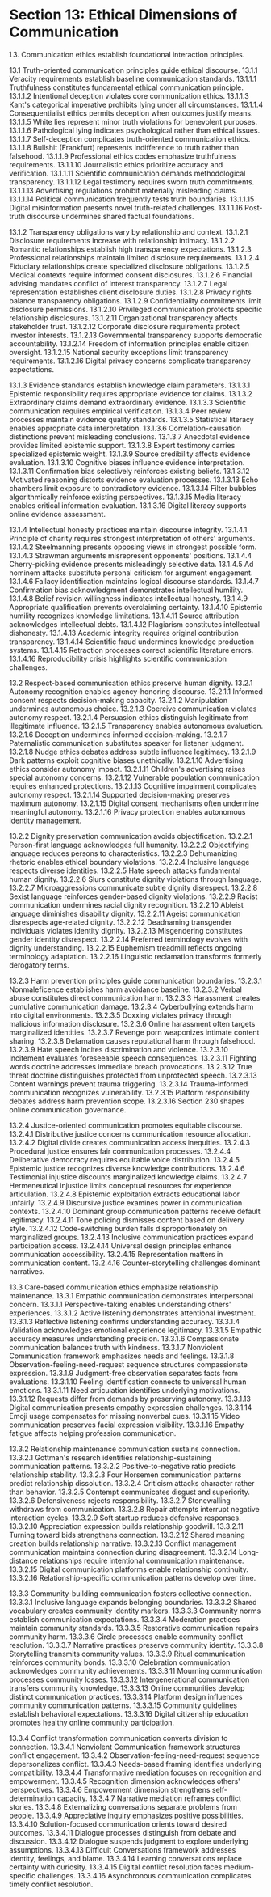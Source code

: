 # Section 13: Ethical Dimensions of Communication

13. Communication ethics establish foundational interaction principles.

13.1 Truth-oriented communication principles guide ethical discourse.
13.1.1 Veracity requirements establish baseline communication standards.
13.1.1.1 Truthfulness constitutes fundamental ethical communication principle.
13.1.1.2 Intentional deception violates core communication ethics.
13.1.1.3 Kant's categorical imperative prohibits lying under all circumstances.
13.1.1.4 Consequentialist ethics permits deception when outcomes justify means.
13.1.1.5 White lies represent minor truth violations for benevolent purposes.
13.1.1.6 Pathological lying indicates psychological rather than ethical issues.
13.1.1.7 Self-deception complicates truth-oriented communication ethics.
13.1.1.8 Bullshit (Frankfurt) represents indifference to truth rather than falsehood.
13.1.1.9 Professional ethics codes emphasize truthfulness requirements.
13.1.1.10 Journalistic ethics prioritize accuracy and verification.
13.1.1.11 Scientific communication demands methodological transparency.
13.1.1.12 Legal testimony requires sworn truth commitments.
13.1.1.13 Advertising regulations prohibit materially misleading claims.
13.1.1.14 Political communication frequently tests truth boundaries.
13.1.1.15 Digital misinformation presents novel truth-related challenges.
13.1.1.16 Post-truth discourse undermines shared factual foundations.

13.1.2 Transparency obligations vary by relationship and context.
13.1.2.1 Disclosure requirements increase with relationship intimacy.
13.1.2.2 Romantic relationships establish high transparency expectations.
13.1.2.3 Professional relationships maintain limited disclosure requirements.
13.1.2.4 Fiduciary relationships create specialized disclosure obligations.
13.1.2.5 Medical contexts require informed consent disclosures.
13.1.2.6 Financial advising mandates conflict of interest transparency.
13.1.2.7 Legal representation establishes client disclosure duties.
13.1.2.8 Privacy rights balance transparency obligations.
13.1.2.9 Confidentiality commitments limit disclosure permissions.
13.1.2.10 Privileged communication protects specific relationship disclosures.
13.1.2.11 Organizational transparency affects stakeholder trust.
13.1.2.12 Corporate disclosure requirements protect investor interests.
13.1.2.13 Governmental transparency supports democratic accountability.
13.1.2.14 Freedom of information principles enable citizen oversight.
13.1.2.15 National security exceptions limit transparency requirements.
13.1.2.16 Digital privacy concerns complicate transparency expectations.

13.1.3 Evidence standards establish knowledge claim parameters.
13.1.3.1 Epistemic responsibility requires appropriate evidence for claims.
13.1.3.2 Extraordinary claims demand extraordinary evidence.
13.1.3.3 Scientific communication requires empirical verification.
13.1.3.4 Peer review processes maintain evidence quality standards.
13.1.3.5 Statistical literacy enables appropriate data interpretation.
13.1.3.6 Correlation-causation distinctions prevent misleading conclusions.
13.1.3.7 Anecdotal evidence provides limited epistemic support.
13.1.3.8 Expert testimony carries specialized epistemic weight.
13.1.3.9 Source credibility affects evidence evaluation.
13.1.3.10 Cognitive biases influence evidence interpretation.
13.1.3.11 Confirmation bias selectively reinforces existing beliefs.
13.1.3.12 Motivated reasoning distorts evidence evaluation processes.
13.1.3.13 Echo chambers limit exposure to contradictory evidence.
13.1.3.14 Filter bubbles algorithmically reinforce existing perspectives.
13.1.3.15 Media literacy enables critical information evaluation.
13.1.3.16 Digital literacy supports online evidence assessment.

13.1.4 Intellectual honesty practices maintain discourse integrity.
13.1.4.1 Principle of charity requires strongest interpretation of others' arguments.
13.1.4.2 Steelmanning presents opposing views in strongest possible form.
13.1.4.3 Strawman arguments misrepresent opponents' positions.
13.1.4.4 Cherry-picking evidence presents misleadingly selective data.
13.1.4.5 Ad hominem attacks substitute personal criticism for argument engagement.
13.1.4.6 Fallacy identification maintains logical discourse standards.
13.1.4.7 Confirmation bias acknowledgment demonstrates intellectual humility.
13.1.4.8 Belief revision willingness indicates intellectual honesty.
13.1.4.9 Appropriate qualification prevents overclaiming certainty.
13.1.4.10 Epistemic humility recognizes knowledge limitations.
13.1.4.11 Source attribution acknowledges intellectual debts.
13.1.4.12 Plagiarism constitutes intellectual dishonesty.
13.1.4.13 Academic integrity requires original contribution transparency.
13.1.4.14 Scientific fraud undermines knowledge production systems.
13.1.4.15 Retraction processes correct scientific literature errors.
13.1.4.16 Reproducibility crisis highlights scientific communication challenges.

13.2 Respect-based communication ethics preserve human dignity.
13.2.1 Autonomy recognition enables agency-honoring discourse.
13.2.1.1 Informed consent respects decision-making capacity.
13.2.1.2 Manipulation undermines autonomous choice.
13.2.1.3 Coercive communication violates autonomy respect.
13.2.1.4 Persuasion ethics distinguish legitimate from illegitimate influence.
13.2.1.5 Transparency enables autonomous evaluation.
13.2.1.6 Deception undermines informed decision-making.
13.2.1.7 Paternalistic communication substitutes speaker for listener judgment.
13.2.1.8 Nudge ethics debates address subtle influence legitimacy.
13.2.1.9 Dark patterns exploit cognitive biases unethically.
13.2.1.10 Advertising ethics consider autonomy impact.
13.2.1.11 Children's advertising raises special autonomy concerns.
13.2.1.12 Vulnerable population communication requires enhanced protections.
13.2.1.13 Cognitive impairment complicates autonomy respect.
13.2.1.14 Supported decision-making preserves maximum autonomy.
13.2.1.15 Digital consent mechanisms often undermine meaningful autonomy.
13.2.1.16 Privacy protection enables autonomous identity management.

13.2.2 Dignity preservation communication avoids objectification.
13.2.2.1 Person-first language acknowledges full humanity.
13.2.2.2 Objectifying language reduces persons to characteristics.
13.2.2.3 Dehumanizing rhetoric enables ethical boundary violations.
13.2.2.4 Inclusive language respects diverse identities.
13.2.2.5 Hate speech attacks fundamental human dignity.
13.2.2.6 Slurs constitute dignity violations through language.
13.2.2.7 Microaggressions communicate subtle dignity disrespect.
13.2.2.8 Sexist language reinforces gender-based dignity violations.
13.2.2.9 Racist communication undermines racial dignity recognition.
13.2.2.10 Ableist language diminishes disability dignity.
13.2.2.11 Ageist communication disrespects age-related dignity.
13.2.2.12 Deadnaming transgender individuals violates identity dignity.
13.2.2.13 Misgendering constitutes gender identity disrespect.
13.2.2.14 Preferred terminology evolves with dignity understanding.
13.2.2.15 Euphemism treadmill reflects ongoing terminology adaptation.
13.2.2.16 Linguistic reclamation transforms formerly derogatory terms.

13.2.3 Harm prevention principles guide communication boundaries.
13.2.3.1 Nonmaleficence establishes harm avoidance baseline.
13.2.3.2 Verbal abuse constitutes direct communication harm.
13.2.3.3 Harassment creates cumulative communication damage.
13.2.3.4 Cyberbullying extends harm into digital environments.
13.2.3.5 Doxxing violates privacy through malicious information disclosure.
13.2.3.6 Online harassment often targets marginalized identities.
13.2.3.7 Revenge porn weaponizes intimate content sharing.
13.2.3.8 Defamation causes reputational harm through falsehood.
13.2.3.9 Hate speech incites discrimination and violence.
13.2.3.10 Incitement evaluates foreseeable speech consequences.
13.2.3.11 Fighting words doctrine addresses immediate breach provocations.
13.2.3.12 True threat doctrine distinguishes protected from unprotected speech.
13.2.3.13 Content warnings prevent trauma triggering.
13.2.3.14 Trauma-informed communication recognizes vulnerability.
13.2.3.15 Platform responsibility debates address harm prevention scope.
13.2.3.16 Section 230 shapes online communication governance.

13.2.4 Justice-oriented communication promotes equitable discourse.
13.2.4.1 Distributive justice concerns communication resource allocation.
13.2.4.2 Digital divide creates communication access inequities.
13.2.4.3 Procedural justice ensures fair communication processes.
13.2.4.4 Deliberative democracy requires equitable voice distribution.
13.2.4.5 Epistemic justice recognizes diverse knowledge contributions.
13.2.4.6 Testimonial injustice discounts marginalized knowledge claims.
13.2.4.7 Hermeneutical injustice limits conceptual resources for experience articulation.
13.2.4.8 Epistemic exploitation extracts educational labor unfairly.
13.2.4.9 Discursive justice examines power in communication contexts.
13.2.4.10 Dominant group communication patterns receive default legitimacy.
13.2.4.11 Tone policing dismisses content based on delivery style.
13.2.4.12 Code-switching burden falls disproportionately on marginalized groups.
13.2.4.13 Inclusive communication practices expand participation access.
13.2.4.14 Universal design principles enhance communication accessibility.
13.2.4.15 Representation matters in communication content.
13.2.4.16 Counter-storytelling challenges dominant narratives.

13.3 Care-based communication ethics emphasize relationship maintenance.
13.3.1 Empathic communication demonstrates interpersonal concern.
13.3.1.1 Perspective-taking enables understanding others' experiences.
13.3.1.2 Active listening demonstrates attentional investment.
13.3.1.3 Reflective listening confirms understanding accuracy.
13.3.1.4 Validation acknowledges emotional experience legitimacy.
13.3.1.5 Empathic accuracy measures understanding precision.
13.3.1.6 Compassionate communication balances truth with kindness.
13.3.1.7 Nonviolent Communication framework emphasizes needs and feelings.
13.3.1.8 Observation-feeling-need-request sequence structures compassionate expression.
13.3.1.9 Judgment-free observation separates facts from evaluations.
13.3.1.10 Feeling identification connects to universal human emotions.
13.3.1.11 Need articulation identifies underlying motivations.
13.3.1.12 Requests differ from demands by preserving autonomy.
13.3.1.13 Digital communication presents empathy expression challenges.
13.3.1.14 Emoji usage compensates for missing nonverbal cues.
13.3.1.15 Video communication preserves facial expression visibility.
13.3.1.16 Empathy fatigue affects helping profession communication.

13.3.2 Relationship maintenance communication sustains connection.
13.3.2.1 Gottman's research identifies relationship-sustaining communication patterns.
13.3.2.2 Positive-to-negative ratio predicts relationship stability.
13.3.2.3 Four Horsemen communication patterns predict relationship dissolution.
13.3.2.4 Criticism attacks character rather than behavior.
13.3.2.5 Contempt communicates disgust and superiority.
13.3.2.6 Defensiveness rejects responsibility.
13.3.2.7 Stonewalling withdraws from communication.
13.3.2.8 Repair attempts interrupt negative interaction cycles.
13.3.2.9 Soft startup reduces defensive responses.
13.3.2.10 Appreciation expression builds relationship goodwill.
13.3.2.11 Turning toward bids strengthens connection.
13.3.2.12 Shared meaning creation builds relationship narrative.
13.3.2.13 Conflict management communication maintains connection during disagreement.
13.3.2.14 Long-distance relationships require intentional communication maintenance.
13.3.2.15 Digital communication platforms enable relationship continuity.
13.3.2.16 Relationship-specific communication patterns develop over time.

13.3.3 Community-building communication fosters collective connection.
13.3.3.1 Inclusive language expands belonging boundaries.
13.3.3.2 Shared vocabulary creates community identity markers.
13.3.3.3 Community norms establish communication expectations.
13.3.3.4 Moderation practices maintain community standards.
13.3.3.5 Restorative communication repairs community harm.
13.3.3.6 Circle processes enable community conflict resolution.
13.3.3.7 Narrative practices preserve community identity.
13.3.3.8 Storytelling transmits community values.
13.3.3.9 Ritual communication reinforces community bonds.
13.3.3.10 Celebration communication acknowledges community achievements.
13.3.3.11 Mourning communication processes community losses.
13.3.3.12 Intergenerational communication transfers community knowledge.
13.3.3.13 Online communities develop distinct communication practices.
13.3.3.14 Platform design influences community communication patterns.
13.3.3.15 Community guidelines establish behavioral expectations.
13.3.3.16 Digital citizenship education promotes healthy online community participation.

13.3.4 Conflict transformation communication converts division to connection.
13.3.4.1 Nonviolent Communication framework structures conflict engagement.
13.3.4.2 Observation-feeling-need-request sequence depersonalizes conflict.
13.3.4.3 Needs-based framing identifies underlying compatibility.
13.3.4.4 Transformative mediation focuses on recognition and empowerment.
13.3.4.5 Recognition dimension acknowledges others' perspectives.
13.3.4.6 Empowerment dimension strengthens self-determination capacity.
13.3.4.7 Narrative mediation reframes conflict stories.
13.3.4.8 Externalizing conversations separate problems from people.
13.3.4.9 Appreciative inquiry emphasizes positive possibilities.
13.3.4.10 Solution-focused communication orients toward desired outcomes.
13.3.4.11 Dialogue processes distinguish from debate and discussion.
13.3.4.12 Dialogue suspends judgment to explore underlying assumptions.
13.3.4.13 Difficult Conversations framework addresses identity, feelings, and blame.
13.3.4.14 Learning conversations replace certainty with curiosity.
13.3.4.15 Digital conflict resolution faces medium-specific challenges.
13.3.4.16 Asynchronous communication complicates timely conflict resolution.

